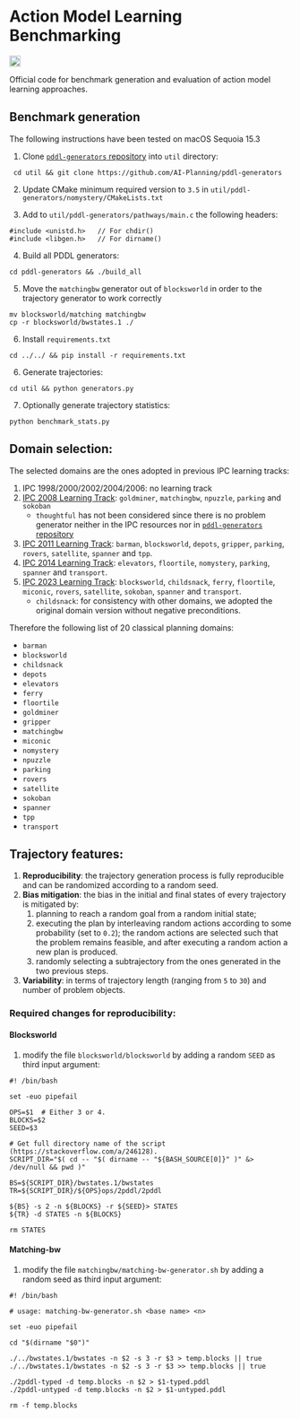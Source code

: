 # Action Model Learning Benchmarking
<!-- Define badges -->
<div style="display: flex; gap: 10px;">
   
  <a href="https://opensource.org/licenses/MIT" target="_blank">
    <img src="https://img.shields.io/badge/License-MIT-green.svg" height="20"/></a>

</div>

Official code for benchmark generation and evaluation of action model learning approaches.


## Benchmark generation
The following instructions have been tested on macOS Sequoia 15.3


1. Clone [`pddl-generators` repository](https://github.com/AI-Planning/pddl-generators) into `util` directory:
```
 cd util && git clone https://github.com/AI-Planning/pddl-generators
```

2. Update CMake minimum required version to `3.5` in `util/pddl-generators/nomystery/CMakeLists.txt`

3. Add to `util/pddl-generators/pathways/main.c` the following headers:
```
#include <unistd.h>   // For chdir()
#include <libgen.h>   // For dirname()
```

4. Build all PDDL generators:
```
cd pddl-generators && ./build_all
```

5. Move the `matchingbw` generator out of `blocksworld` in order to the trajectory 
generator to work correctly
```
mv blocksworld/matching matchingbw
cp -r blocksworld/bwstates.1 ./
```

6. Install `requirements.txt`
```
cd ../../ && pip install -r requirements.txt
```
6. Generate trajectories:
```
cd util && python generators.py
```

7. Optionally generate trajectory statistics:
```
python benchmark_stats.py
```

## Domain selection:
The selected domains are the ones adopted in previous IPC learning tracks:
1. IPC 1998/2000/2002/2004/2006: no learning track
2. [IPC 2008 Learning Track](https://ipc08.icaps-conference.org/learning/): `goldminer`, `matchingbw`, `npuzzle`, 
`parking` and `sokoban`
    - `thoughtful` has not been considered since there is no problem generator neither in the IPC resources nor in
    [`pddl-generators` repository](https://github.com/AI-Planning/pddl-generators) 
3. [IPC 2011 Learning Track](https://icaps11.icaps-conference.org/proceedings/pal/fawcett-et-al.pdf): `barman`, 
`blocksworld`, `depots`, `gripper`, `parking`, `rovers`, `satellite`, `spanner` and `tpp`.
4. [IPC 2014 Learning Track](https://ojs.aaai.org/aimagazine/index.php/aimagazine/article/view/2571): `elevators`,
`floortile`, `nomystery`, `parking`, `spanner` and `transport`.
5. [IPC 2023 Learning Track](https://github.com/ipc2023-learning/benchmarks): `blocksworld`,
`childsnack`, `ferry`, `floortile`, `miconic`, `rovers`, `satellite`, `sokoban`,
`spanner` and `transport`.
   - `childsnack`: for consistency with other domains, we adopted the original domain version 
      without negative preconditions.

Therefore the following list of 20 classical planning domains:
- `barman`
- `blocksworld`
- `childsnack`
- `depots`
- `elevators`
- `ferry`
- `floortile`
- `goldminer`
- `gripper`
- `matchingbw`
- `miconic`
- `nomystery`
- `npuzzle`
- `parking`
- `rovers`
- `satellite`
- `sokoban`
- `spanner`
- `tpp`
- `transport`

## Trajectory features:
1. **Reproducibility**: the trajectory generation process is fully reproducible and can be randomized according to 
a random seed.
2. **Bias mitigation**: the bias in the initial and final states of every trajectory is mitigated by: 
   1. planning to reach a random goal from a random initial state; 
   2. executing the plan by interleaving random actions according to some probability (set to `0.2`); the random
   actions are selected such that the problem remains feasible, and after executing a random action a new plan is produced.
   3. randomly selecting a subtrajectory from the ones generated in the two previous steps.
3. **Variability**: in terms of trajectory length (ranging from `5` to `30`) and number of problem objects.


### Required changes for reproducibility:
#### Blocksworld
1. modify the file `blocksworld/blocksworld` by adding a random `SEED` as third input argument:
```
#! /bin/bash

set -euo pipefail

OPS=$1  # Either 3 or 4.
BLOCKS=$2
SEED=$3

# Get full directory name of the script (https://stackoverflow.com/a/246128).
SCRIPT_DIR="$( cd -- "$( dirname -- "${BASH_SOURCE[0]}" )" &> /dev/null && pwd )"

BS=${SCRIPT_DIR}/bwstates.1/bwstates
TR=${SCRIPT_DIR}/${OPS}ops/2pddl/2pddl

${BS} -s 2 -n ${BLOCKS} -r ${SEED}> STATES
${TR} -d STATES -n ${BLOCKS}

rm STATES
```

#### Matching-bw
1. modify the file `matchingbw/matching-bw-generator.sh` by adding a random seed as third input argument:

```
#! /bin/bash

# usage: matching-bw-generator.sh <base name> <n>

set -euo pipefail

cd "$(dirname "$0")"

./../bwstates.1/bwstates -n $2 -s 3 -r $3 > temp.blocks || true
./../bwstates.1/bwstates -n $2 -s 3 -r $3 >> temp.blocks || true

./2pddl-typed -d temp.blocks -n $2 > $1-typed.pddl
./2pddl-untyped -d temp.blocks -n $2 > $1-untyped.pddl

rm -f temp.blocks

```
